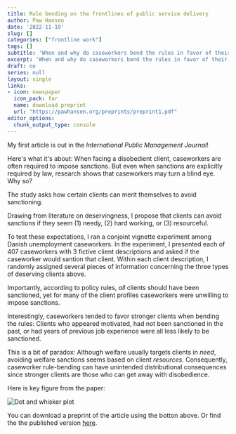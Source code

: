 ```yaml
---
title: Rule bending on the frontlines of public service delivery
author: Paw Hansen
date: '2022-11-19'
slug: []
categories: ["frontline work"]
tags: []
subtitle: 'When and why do caseworkers bend the rules in favor of their clients?'
excerpt: 'When and why do caseworkers bend the rules in favor of their clients?'
draft: no
series: null
layout: single
links:
- icon: newspaper
  icon_pack: far
  name: download preprint
  url: "https://pawhansen.org/preprints/preprint1.pdf"
editor_options: 
  chunk_output_type: console
---
```


My first article is out in the *International Public Management Journal*! 

Here's what it's about: When facing a disobedient client, caseworkers are often required to impose sanctions. But even when sanctions are explicitly required by law, research shows that caseworkers may turn a blind eye. Why so? 

The study asks how certain clients can merit themselves to avoid sanctioning.

Drawing from literature on deservingness, I propose that clients can avoid sanctions if they seem (1) needy, (2) hard working, or (3) resourceful.

To test these expectations, I ran a conjoint vignette experiment among Danish unemployment caseworkers. In the experiment, I presented each of 407 caseworkers with 3 fictive client descriptions and asked if the caseworker would santion that client. Within each client description, I randomly assigned several pieces of information concerning the three types of deserving clients above.  

Importantly, according to policy rules, _all_ clients should have been sanctioned, yet for many of the client profiles caseworkers were unwilling to impose sanctions.  

Interestingly, caseworkers tended to favor stronger clients when bending the rules: Clients who appeared motivated, had not been sanctioned in the past, or had years of previous job experience were all less likely to be sanctioned.

This is a bit of paradox: Although welfare usually targets clients in _need_, avoiding welfare sanctions seems based on client _resources_. Consequently, caseworker rule-bending can have unintended distributional consequences since stronger clients are those who can get away with disobedience.

Here is key figure from the paper: 

![Dot and whisker plot](images/featured.jpg)

You can download a preprint of the article using the botton above. Or find the the published version [here](https://www.tandfonline.com/doi/full/10.1080/10967494.2022.2138660). 

